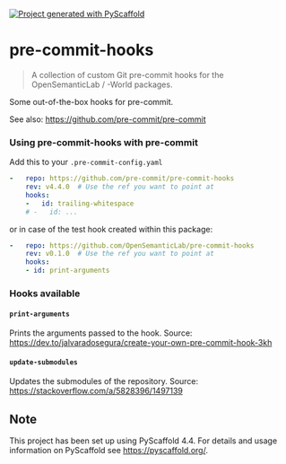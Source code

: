<!-- These are examples of badges you might want to add to your README:
     please update the URLs accordingly

[![Built Status](https://api.cirrus-ci.com/github/<USER>/pre-commit-hooks.svg?branch=main)](https://cirrus-ci.com/github/<USER>/pre-commit-hooks)
[![ReadTheDocs](https://readthedocs.org/projects/pre-commit-hooks/badge/?version=latest)](https://pre-commit-hooks.readthedocs.io/en/stable/)
[![Coveralls](https://img.shields.io/coveralls/github/<USER>/pre-commit-hooks/main.svg)](https://coveralls.io/r/<USER>/pre-commit-hooks)
[![PyPI-Server](https://img.shields.io/pypi/v/pre-commit-hooks.svg)](https://pypi.org/project/pre-commit-hooks/)
[![Conda-Forge](https://img.shields.io/conda/vn/conda-forge/pre-commit-hooks.svg)](https://anaconda.org/conda-forge/pre-commit-hooks)
[![Monthly Downloads](https://pepy.tech/badge/pre-commit-hooks/month)](https://pepy.tech/project/pre-commit-hooks)
[![Twitter](https://img.shields.io/twitter/url/http/shields.io.svg?style=social&label=Twitter)](https://twitter.com/pre-commit-hooks)
-->

[![Project generated with PyScaffold](https://img.shields.io/badge/-PyScaffold-005CA0?logo=pyscaffold)](https://pyscaffold.org/)



# pre-commit-hooks

> A collection of custom Git pre-commit hooks for the OpenSemanticLab / -World packages.

Some out-of-the-box hooks for pre-commit.

See also: https://github.com/pre-commit/pre-commit


### Using pre-commit-hooks with pre-commit

Add this to your `.pre-commit-config.yaml`

```yaml
-   repo: https://github.com/pre-commit/pre-commit-hooks
    rev: v4.4.0  # Use the ref you want to point at
    hooks:
    -   id: trailing-whitespace
    # -   id: ...
```
or in case of the test hook created within this package:

```yaml
-   repo: https://github.com/OpenSemanticLab/pre-commit-hooks
    rev: v0.1.0  # Use the ref you want to point at
    hooks:
    - id: print-arguments
```

### Hooks available

#### `print-arguments`
Prints the arguments passed to the hook. Source: https://dev.to/jalvaradosegura/create-your-own-pre-commit-hook-3kh

#### `update-submodules`
Updates the submodules of the repository. Source: https://stackoverflow.com/a/5828396/1497139


<!-- pyscaffold-notes -->

## Note

This project has been set up using PyScaffold 4.4. For details and usage
information on PyScaffold see https://pyscaffold.org/.
